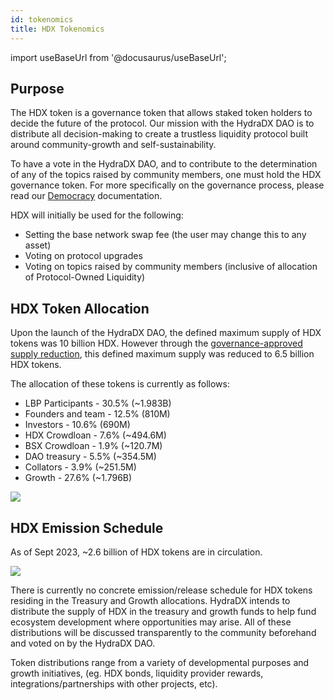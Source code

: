 ```yaml
---
id: tokenomics
title: HDX Tokenomics
---
```


import useBaseUrl from '@docusaurus/useBaseUrl'; 

## Purpose

The HDX token is a governance token that allows staked token holders to decide the future of the protocol. Our mission with the HydraDX DAO is to distribute all decision-making to create a trustless liquidity protocol built around community-growth and self-sustainability. 

To have a vote in the HydraDX DAO, and to contribute to the determination of any of the topics raised by community members, one must hold the HDX governance token. For more specifically on the governance process, please read our [Democracy](https://docs.hydradx.io/democracy_intro) documentation.

HDX will initially be used for the following:

- Setting the base network swap fee (the user may change this to any asset)
- Voting on protocol upgrades
- Voting on topics raised by community members (inclusive of allocation of Protocol-Owned Liquidity)

## HDX Token Allocation

Upon the launch of the HydraDX DAO, the defined maximum supply of HDX tokens was 10 billion HDX. However through the [governance-approved supply reduction](https://hydradx.subsquare.io/democracy/referendum/7), this defined maximum supply was reduced to 6.5 billion HDX tokens.

The allocation of these tokens is currently as follows:

- LBP Participants - 30.5% (~1.983B)
- Founders and team - 12.5% (810M)
- Investors - 10.6% (690M)
- HDX Crowdloan - 7.6% (~494.6M)
- BSX Crowdloan - 1.9% (~120.7M)
- DAO treasury - 5.5% (~354.5M)
- Collators - 3.9% (~251.5M)
- Growth - 27.6% (~1.796B)
  
<div style={{textAlign: 'center'}}>
  <img src={useBaseUrl('/tokenomics/supply_breakdown.jpg')} />
</div>

## HDX Emission Schedule

As of Sept 2023, ~2.6 billion of HDX tokens are in circulation.

<div style={{textAlign: 'center'}}>
  <img src={useBaseUrl('/tokenomics/supply_vestings.jpg')} />
</div>

There is currently no concrete emission/release schedule for HDX tokens residing in the Treasury and Growth allocations. HydraDX intends to distribute the supply of HDX in the treasury and growth funds to help fund ecosystem development where opportunities may arise. All of these distributions will be discussed transparently to the community beforehand and voted on by the HydraDX DAO.

Token distributions range from a variety of developmental purposes and growth initiatives, (eg. HDX bonds, liquidity provider rewards, integrations/partnerships with other projects, etc).
